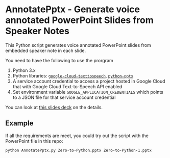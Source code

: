 # AnnotatePptx - Generate voice annotated PowerPoint Slides from Speaker Notes

This Python script generates voice annotated PowerPoint slides from embedded speaker note in each slide.

You need to have the following to use the prorgram

1.  Python 3.x
2.  Python libraries: [`google-cloud-texttospeech`](https://googleapis.dev/python/texttospeech/latest/index.html), [`python-pptx`](https://pypi.org/project/python-pptx/)
3.  A service account credential to access a project hosted in Google Cloud that with Google Cloud Text-to-Speech API enabled
4.  Set environment variable `GOOGLE_APPLICATION_CREDENTIALS` which points to a JSON file for that service account credential

You can look at [this slides deck](https://github.com/yoonghm/AnnotatePptx/blob/master/TTS.pdf) on the details.

## Example

If all the requirements are meet, you could try out the script with the PowerPoint file in this repo:

```bash
python AnnotatePptx.py Zero-to-Python.pptx Zero-to-Python-1.pptx
```
